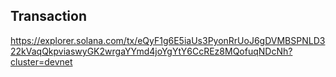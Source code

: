 ## Transaction

https://explorer.solana.com/tx/eQyF1g6E5iaUs3PyonRrUoJ6gDVMBSPNLD322kVaqQkpviaswyGK2wrgaYYmd4joYgYtY6CcREz8MQofuqNDcNh?cluster=devnet
